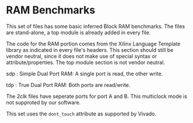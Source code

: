 # RAM Benchmarks

This set of files has some basic inferred Block RAM benchmarks.
The files are stand-alone, a top module is already added in every file.

The code for the RAM portion comes from the Xilinx Language Template library as indicated in every file's headers.
This section should still be vendor neutral, since it does not make use of special syntax or attribute/properties.
The top module section is not vendor neutral.

sdp
:	Simple Dual Port RAM: A single port is read, the other write.

tdp
:	True Dual Port RAM: Both ports are read/write.

The 2clk files have seperate ports for port A and B. This multiclock mode is not supproted by our software.

This set uses the `dont_touch` attribute as supported by Vivado.

